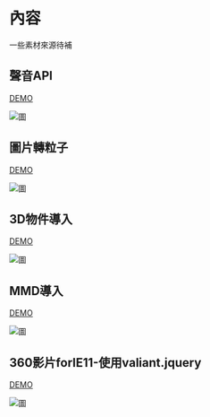 
# 內容

一些素材來源待補

## 聲音API

[DEMO](http://lauraluo.github.io/webGlDemo/dist/audio.html)

![圖](http://lauraluo.github.io/webGlDemo/dist/images/audio.gif)

## 圖片轉粒子

[DEMO](http://lauraluo.github.io/webGlDemo/dist/)

![圖](http://lauraluo.github.io/particleDemo/dist/images/og/pr.gif)

## 3D物件導入

[DEMO](http://lauraluo.github.io/webGlDemo/dist/import)

![圖](http://lauraluo.github.io/particleDemo/dist/images/og/import.gif)

## MMD導入

[DEMO](http://lauraluo.github.io/webGlDemo/dist/mmd)

![圖](http://lauraluo.github.io/webGlDemo/dist/images/mmd.gif)

## 360影片forIE11-使用valiant.jquery

[DEMO](http://lauraluo.github.io/webGlDemo/dist/360)

![圖](http://lauraluo.github.io/webGlDemo/dist/images/360.gif)
<!-- 

# 開發環境

- 使用 Jade
- 使用 Scss
- 使用 Gulp

# 安裝

```
npm install 
```

## 修複Ubuntu Gulp Watch 檔案權限

引用： http://stackoverflow.com/questions/16748737/grunt-watch-error-waiting-fatal-error-watch-enospc

```
echo fs.inotify.max_user_watches=524288 | sudo tee -a /etc/sysctl.conf && sudo sysctl -p
```

## 檔案結構

待補

## Gulp Task

待補

## Gulp 一些相關工具的介紹————

### gulp-connect 

簡易伺服器
https://www.npmjs.com/package/gulp-connect -->